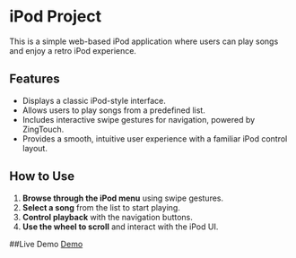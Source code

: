 # iPod Project

This is a simple web-based iPod application where users can play songs and enjoy a retro iPod experience.

## Features

- Displays a classic iPod-style interface.
- Allows users to play songs from a predefined list.
- Includes interactive swipe gestures for navigation, powered by ZingTouch.
- Provides a smooth, intuitive user experience with a familiar iPod control layout.

## How to Use

1. **Browse through the iPod menu** using swipe gestures.
2. **Select a song** from the list to start playing.
3. **Control playback** with the navigation buttons.
4. **Use the wheel to scroll** and interact with the iPod UI.


##Live Demo
[Demo](https://kethankoushik09.github.io/Ipod/)
